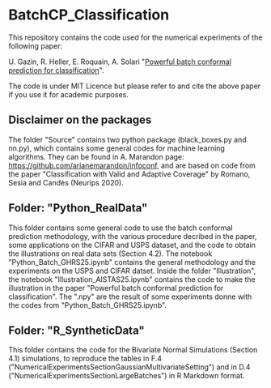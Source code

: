 # BatchCP_Classification

This repository contains the code used for the numerical experiments of the following paper:

U. Gazin, R. Heller, E. Roquain, A. Solari "<a href="https://arxiv.org/abs/2411.02239">Powerful batch conformal prediction for classification</a>".

The code is under MIT Licence but please refer to and cite the above paper if you use it for academic purposes.

## Disclaimer on the packages

The folder "Source" contains two python package (black_boxes.py and nn.py), which contains some general codes for machine learning algorithms. They can be found in A. Marandon page: https://github.com/arianemarandon/infoconf, and are based on code from the paper "Classification with Valid and Adaptive Coverage" by Romano, Sesia and Candès (Neurips 2020).

## Folder: "Python_RealData"

This folder contains some general code to use the batch conformal prediction methodology, with the various procedure decribed in the paper, some applications on the CIFAR and USPS dataset, and the code to obtain the illustrations on real data sets (Section 4.2). The notebook "Python_Batch_GHRS25.ipynb" contains the general methodology and the experiments on the USPS and CIFAR datset. Inside the folder "Illustration", the notebook "Illustration_AISTAS25.ipynb" contains the code to make the illustration in the paper "Powerful batch conformal prediction for classification". The ".npy" are the result of some experiments donne with the codes from "Python_Batch_GHRS25.ipynb".

## Folder: "R_SyntheticData"

This folder contains the code  for the Bivariate Normal Simulations (Section 4.1) simulations, to reproduce the tables in F.4 ("NumericalExperimentsSectionGaussianMultivariateSetting") and in D.4 ("NumericalExperimentsSectionLargeBatches") in R Markdown format. 
